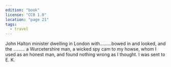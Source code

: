 ```yaml
---
edition: "book"
license: "CC0 1.0"
location: "page 21"
tags:
  - travel
---
```

John Halton minister dwelling in
London with………bowed in and looked, and the
……… a Wurcetershire man, a wicked spy cam to my
howse, whom I used as an honest man, and found nothing wrong
as I thought. I was sent to E. K.
